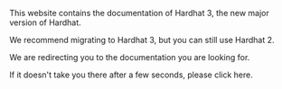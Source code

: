 This website contains the documentation of Hardhat 3, the new major version of Hardhat.

We recommend migrating to Hardhat 3, but you can still use Hardhat 2.

We are redirecting you to the documentation you are looking for.

If it doesn't take you there after a few seconds, please <MDLink href={destination}>click here</MDLink>.
